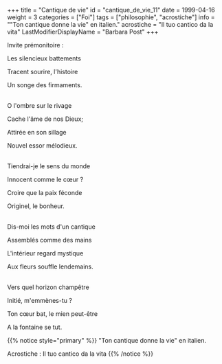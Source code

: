 +++
title = "Cantique de vie"
id = "cantique_de_vie_11"
date = 1999-04-16
weight = 3
categories = ["Foi"]
tags = ["philosophie", "acrostiche"]
info = "\"Ton cantique donne la vie\" en italien."
acrostiche = "Il tuo cantico da la vita"
LastModifierDisplayName = "Barbara Post"
+++

Invite prémonitoire :

Les silencieux battements

Tracent sourire, l'histoire

Un songe des firmaments.

 \
O l'ombre sur le rivage

Cache l'âme de nos Dieux;

Attirée en son sillage

Nouvel essor mélodieux.

 \
Tiendrai-je le sens du monde

Innocent comme le cœur ?

Croire que la paix féconde

Originel, le bonheur.

 \
Dis-moi les mots d'un cantique

Assemblés comme des mains

L'intérieur regard mystique

Aux fleurs souffle lendemains.

 \
Vers quel horizon champêtre

Initié, m'emmènes-tu ?

Ton cœur bat, le mien peut-être

A la fontaine se tut.

{{% notice style="primary" %}}
\"Ton cantique donne la vie\" en italien.

Acrostiche : Il tuo cantico da la vita
{{% /notice %}}
